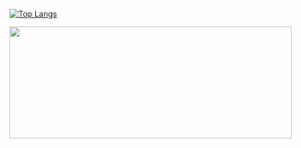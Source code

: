[![Top Langs](https://github-readme-stats.vercel.app/api/top-langs/?username=CheeseCake87)](https://github.com/anuraghazra/github-readme-stats)

<img style="width: 100%; height: 200px;" src="https://github-readme-stats.vercel.app/api/top-langs/?username=CheeseCake87" />
